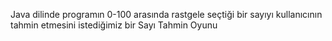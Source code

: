 Java dilinde programın 0-100 arasında rastgele seçtiği bir sayıyı kullanıcının tahmin etmesini istediğimiz bir Sayı Tahmin Oyunu
